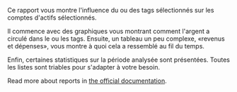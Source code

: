 Ce rapport vous montre l'influence du ou des tags sélectionnés sur les comptes d'actifs sélectionnés.

Il commence avec des graphiques vous montrant comment l'argent a circulé dans le ou les tags. Ensuite, un tableau un peu complexe, «revenus et dépenses», vous montre à quoi cela a ressemblé au fil du temps.

Enfin, certaines statistiques sur la période analysée sont présentées. Toutes les listes sont triables pour s'adapter à votre besoin.

Read more about reports in [the official documentation](https://docs.firefly-iii.org/advanced-concepts/reports).